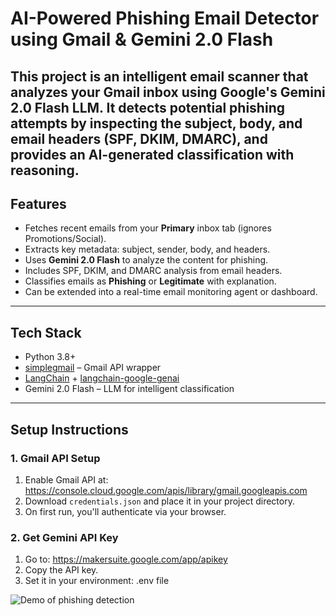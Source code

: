 #  AI-Powered Phishing Email Detector using Gmail & Gemini 2.0 Flash
This project is an intelligent email scanner that analyzes your Gmail inbox using Google's **Gemini 2.0 Flash** LLM. It detects potential phishing attempts by inspecting the **subject, body, and email headers (SPF, DKIM, DMARC)**, and provides an AI-generated classification with reasoning.
---

##  Features
-  Fetches recent emails from your **Primary** inbox tab (ignores Promotions/Social).
-  Extracts key metadata: subject, sender, body, and headers.
-  Uses **Gemini 2.0 Flash** to analyze the content for phishing.
-  Includes SPF, DKIM, and DMARC analysis from email headers.
-  Classifies emails as **Phishing** or **Legitimate** with explanation.
-  Can be extended into a real-time email monitoring agent or dashboard.
---

##  Tech Stack
- Python 3.8+
- [simplegmail](https://github.com/jeremyephron/simplegmail) – Gmail API wrapper
- [LangChain](https://www.langchain.com/) + [langchain-google-genai](https://pypi.org/project/langchain-google-genai/)
- Gemini 2.0 Flash – LLM for intelligent classification
---

##  Setup Instructions
### 1.  Gmail API Setup
1. Enable Gmail API at: https://console.cloud.google.com/apis/library/gmail.googleapis.com
2. Download `credentials.json` and place it in your project directory.
3. On first run, you'll authenticate via your browser.
### 2. Get Gemini API Key
1. Go to: https://makersuite.google.com/app/apikey
2. Copy the API key.
3. Set it in your environment:
.env file

![Demo of phishing detection](Demo_phishing.gif)

